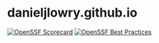 # danieljlowry.github.io

[![OpenSSF Scorecard](https://api.securityscorecards.dev/projects/github.com/danieljlowry/danieljlowry.github.io/badge)](https://securityscorecards.dev/viewer/?uri=github.com/{owner}/{repo})
[![OpenSSF Best Practices](https://www.bestpractices.dev/projects/8555/badge)](https://www.bestpractices.dev/projects/8555)
